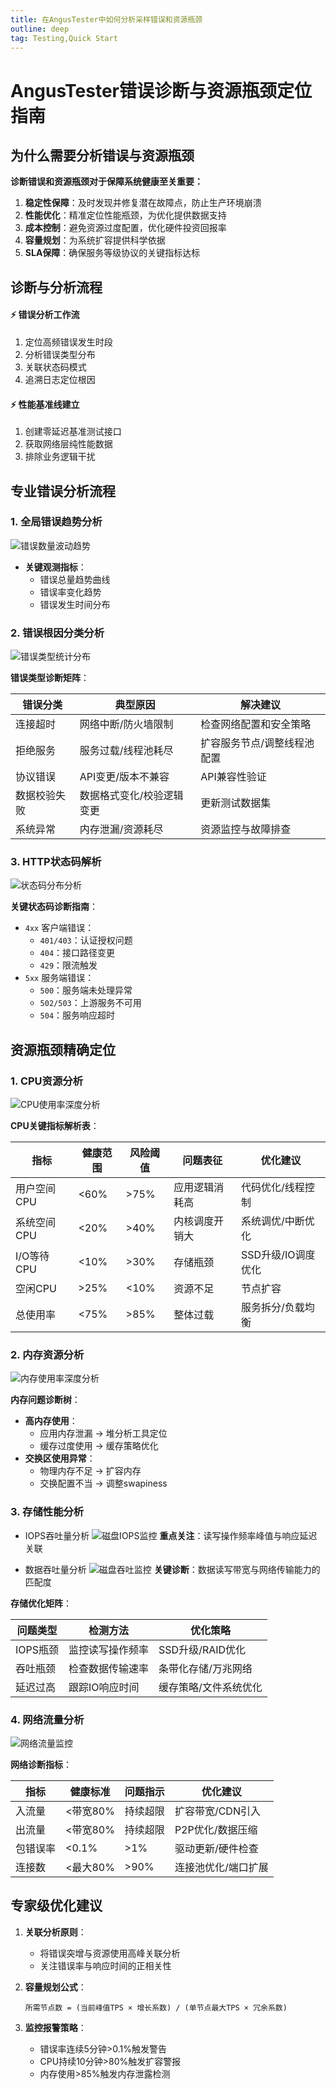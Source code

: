 ```yaml
---
title: 在AngusTester中如何分析采样错误和资源瓶颈
outline: deep
tag: Testing,Quick Start
---
```


# AngusTester错误诊断与资源瓶颈定位指南

## 为什么需要分析错误与资源瓶颈

**诊断错误和资源瓶颈对于保障系统健康至关重要：**

1. **稳定性保障**：及时发现并修复潜在故障点，防止生产环境崩溃
2. **性能优化**：精准定位性能瓶颈，为优化提供数据支持
3. **成本控制**：避免资源过度配置，优化硬件投资回报率
4. **容量规划**：为系统扩容提供科学依据
5. **SLA保障**：确保服务等级协议的关键指标达标

## 诊断与分析流程

<div class="scenario-grid">
  <div class="scenario">
    <h4>⚡ 错误分析工作流</h4>
    <ol>
      <li>定位高频错误发生时段</li>
      <li>分析错误类型分布</li>
      <li>关联状态码模式</li>
      <li>追溯日志定位根因</li>
    </ol>
  </div>

  <div class="scenario">
    <h4>⚡ 性能基准线建立</h4>
    <ol>
      <li>创建零延迟基准测试接口</li>
      <li>获取网络层纯性能数据</li>
      <li>排除业务逻辑干扰</li>
    </ol>
  </div>
</div>

## 专业错误分析流程

### 1. 全局错误趋势分析

![错误数量波动趋势](images/05-analyzing-error-count.png)

- **关键观测指标**：
    - 错误总量趋势曲线
    - 错误率变化趋势
    - 错误发生时间分布

### 2. 错误根因分类分析

![错误类型统计分布](images/05-analyzing-error-count-2.png)

**错误类型诊断矩阵**：

| 错误分类 | 典型原因 | 解决建议 |
|---------|---------|---------|
| 连接超时 | 网络中断/防火墙限制 | 检查网络配置和安全策略 |
| 拒绝服务 | 服务过载/线程池耗尽 | 扩容服务节点/调整线程池配置 |
| 协议错误 | API变更/版本不兼容 | API兼容性验证 |
| 数据校验失败 | 数据格式变化/校验逻辑变更 | 更新测试数据集 |
| 系统异常 | 内存泄漏/资源耗尽 | 资源监控与故障排查 |

### 3. HTTP状态码解析

![状态码分布分析](images/05-analyzing-error-status.png)

**关键状态码诊断指南**：
- `4xx` 客户端错误：
    - `401/403`：认证授权问题
    - `404`：接口路径变更
    - `429`：限流触发
- `5xx` 服务端错误：
    - `500`：服务端未处理异常
    - `502/503`：上游服务不可用
    - `504`：服务响应超时

## 资源瓶颈精确定位

### 1. CPU资源分析

![CPU使用率深度分析](images/05-analyzing-cpu.png)

**CPU关键指标解析表**：

| 指标 | 健康范围 | 风险阈值 | 问题表征 | 优化建议 |
|------|---------|---------|---------|---------|
| 用户空间CPU | <60% | >75% | 应用逻辑消耗高 | 代码优化/线程控制 |
| 系统空间CPU | <20% | >40% | 内核调度开销大 | 系统调优/中断优化 |
| I/O等待CPU | <10% | >30% | 存储瓶颈 | SSD升级/IO调度优化 |
| 空闲CPU | >25% | <10% | 资源不足 | 节点扩容 |
| 总使用率 | <75% | >85% | 整体过载 | 服务拆分/负载均衡 |

### 2. 内存资源分析

![内存使用率深度分析](images/05-analyzing-memory.png)

**内存问题诊断树**：
- **高内存使用**：
    - 应用内存泄漏 → 堆分析工具定位
    - 缓存过度使用 → 缓存策略优化
- **交换区使用异常**：
    - 物理内存不足 → 扩容内存
    - 交换配置不当 → 调整swapiness

### 3. 存储性能分析

- IOPS吞吐量分析
![磁盘IOPS监控](images/05-analyzing-fs-iops.png)
**重点关注**：读写操作频率峰值与响应延迟关联

- 数据吞吐量分析
![磁盘吞吐监控](images/05-analyzing-fs-size.png)
**关键诊断**：数据读写带宽与网络传输能力的匹配度

**存储优化矩阵**：

| 问题类型 | 检测方法 | 优化策略 |
|---------|---------|---------|
| IOPS瓶颈 | 监控读写操作频率 | SSD升级/RAID优化 |
| 吞吐瓶颈 | 检查数据传输速率 | 条带化存储/万兆网络 |
| 延迟过高 | 跟踪IO响应时间 | 缓存策略/文件系统优化 |

### 4. 网络流量分析

![网络流量监控](images/05-analyzing-network.png)

**网络诊断指标**：

| 指标 | 健康标准 | 问题指示 | 优化建议 |
|------|---------|---------|---------|
| 入流量 | <带宽80% | 持续超限 | 扩容带宽/CDN引入 |
| 出流量 | <带宽80% | 持续超限 | P2P优化/数据压缩 |
| 包错误率 | <0.1% | >1% | 驱动更新/硬件检查 |
| 连接数 | <最大80% | >90% | 连接池优化/端口扩展 |


## 专家级优化建议

1. **关联分析原则**：
    - 将错误突增与资源使用高峰关联分析
    - 关注错误率与响应时间的正相关性

2. **容量规划公式**：
   ```
   所需节点数 = (当前峰值TPS × 增长系数) / (单节点最大TPS × 冗余系数)
   ```
   
3. **监控报警策略**：
    - 错误率连续5分钟>0.1%触发警告
    - CPU持续10分钟>80%触发扩容警报
    - 内存使用>85%触发内存泄露检测
